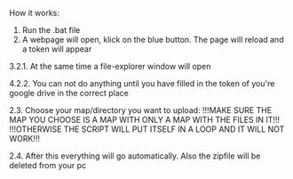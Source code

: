 How it works:
1.	Run the .bat file
2.	A webpage will open, klick on the blue button. The page will reload and a token will appear

3.2.1.	At the same time a file-explorer window will open

4.2.2.  You can not do anything until you have filled 
        in the token of you're google drive in the correct place
        
2.3.    Choose your map/directory you want to upload:
        !!!MAKE SURE THE MAP YOU CHOOSE IS A MAP WITH ONLY A MAP WITH THE FILES IN IT!!!
        !!!OTHERWISE THE SCRIPT WILL PUT ITSELF IN A LOOP AND IT WILL NOT WORK!!!
        
2.4.    After this everything will go automatically. Also the zipfile will be deleted from your pc
